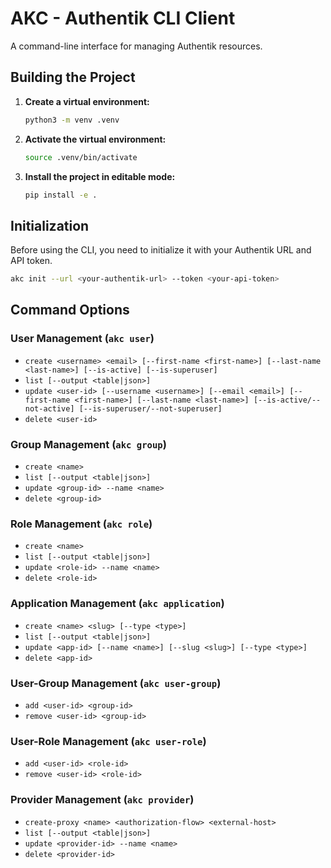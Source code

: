 # AKC - Authentik CLI Client

A command-line interface for managing Authentik resources.

## Building the Project

1.  **Create a virtual environment:**

    ```bash
    python3 -m venv .venv
    ```

2.  **Activate the virtual environment:**

    ```bash
    source .venv/bin/activate
    ```

3.  **Install the project in editable mode:**

    ```bash
    pip install -e .
    ```

## Initialization

Before using the CLI, you need to initialize it with your Authentik URL and API token.

```bash
akc init --url <your-authentik-url> --token <your-api-token>
```

## Command Options

### User Management (`akc user`)

*   `create <username> <email> [--first-name <first-name>] [--last-name <last-name>] [--is-active] [--is-superuser]`
*   `list [--output <table|json>]`
*   `update <user-id> [--username <username>] [--email <email>] [--first-name <first-name>] [--last-name <last-name>] [--is-active/--not-active] [--is-superuser/--not-superuser]`
*   `delete <user-id>`

### Group Management (`akc group`)

*   `create <name>`
*   `list [--output <table|json>]`
*   `update <group-id> --name <name>`
*   `delete <group-id>`

### Role Management (`akc role`)

*   `create <name>`
*   `list [--output <table|json>]`
*   `update <role-id> --name <name>`
*   `delete <role-id>`

### Application Management (`akc application`)

*   `create <name> <slug> [--type <type>]`
*   `list [--output <table|json>]`
*   `update <app-id> [--name <name>] [--slug <slug>] [--type <type>]`
*   `delete <app-id>`

### User-Group Management (`akc user-group`)

*   `add <user-id> <group-id>`
*   `remove <user-id> <group-id>`

### User-Role Management (`akc user-role`)

*   `add <user-id> <role-id>`
*   `remove <user-id> <role-id>`

### Provider Management (`akc provider`)

*   `create-proxy <name> <authorization-flow> <external-host>`
*   `list [--output <table|json>]`
*   `update <provider-id> --name <name>`
*   `delete <provider-id>`
